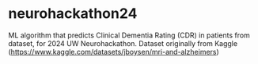 # neurohackathon24 

ML algorithm that predicts Clinical Dementia Rating (CDR) in patients from dataset, for 2024 UW Neurohackathon. Dataset originally from Kaggle (https://www.kaggle.com/datasets/jboysen/mri-and-alzheimers)
